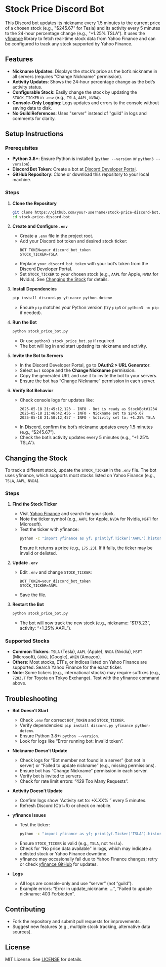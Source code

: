 # Stock Price Discord Bot

This Discord bot updates its nickname every 1.5 minutes to the current price of a chosen stock (e.g., "$245.67" for Tesla) and its activity every 5 minutes to the 24-hour percentage change (e.g., "+1.25% TSLA"). It uses the [yfinance](https://pypi.org/project/yfinance/) library to fetch real-time stock data from Yahoo Finance and can be configured to track any stock supported by Yahoo Finance.

## Features
- **Nickname Updates**: Displays the stock’s price as the bot’s nickname in all servers (requires "Change Nickname" permission).
- **Activity Updates**: Shows the 24-hour percentage change as the bot’s activity status.
- **Configurable Stock**: Easily change the stock by updating the `STOCK_TICKER` in `.env` (e.g., `TSLA`, `AAPL`, `NVDA`).
- **Console-Only Logging**: Logs updates and errors to the console without saving data to disk.
- **No Guild References**: Uses "server" instead of "guild" in logs and comments for clarity.

## Setup Instructions

### Prerequisites
- **Python 3.8+**: Ensure Python is installed (`python --version` or `python3 --version`).
- **Discord Bot Token**: Create a bot at [Discord Developer Portal](https://discord.com/developers/applications).
- **GitHub Repository**: Clone or download this repository to your local machine.

### Steps
1. **Clone the Repository**
   ```bash
   git clone https://github.com/your-username/stock-price-discord-bot.git
   cd stock-price-discord-bot
   ```

2. **Create and Configure `.env`**
   - Create a `.env` file in the project root.
   - Add your Discord bot token and desired stock ticker:
     ```env
     BOT_TOKEN=your_discord_bot_token
     STOCK_TICKER=TSLA
     ```
   - Replace `your_discord_bot_token` with your bot’s token from the Discord Developer Portal.
   - Set `STOCK_TICKER` to your chosen stock (e.g., `AAPL` for Apple, `NVDA` for Nvidia). See [Changing the Stock](#changing-the-stock) for details.

3. **Install Dependencies**
   ```bash
   pip install discord.py yfinance python-dotenv
   ```
   - Ensure `pip` matches your Python version (try `pip3` or `python3 -m pip` if needed).

4. **Run the Bot**
   ```bash
   python stock_price_bot.py
   ```
   - Or use `python3 stock_price_bot.py` if required.
   - The bot will log in and start updating its nickname and activity.

5. **Invite the Bot to Servers**
   - In the Discord Developer Portal, go to **OAuth2 > URL Generator**.
   - Select `bot` scope and the **Change Nickname** permission.
   - Copy the generated URL and use it to invite the bot to your servers.
   - Ensure the bot has “Change Nickname” permission in each server.

6. **Verify Bot Behavior**
   - Check console logs for updates like:
     ```
     2025-05-18 21:45:12,123 - INFO - Bot is ready as StockBot#1234
     2025-05-18 21:46:42,456 - INFO - Nickname set to $245.67
     2025-05-18 21:50:12,457 - INFO - Activity set to: +1.25% TSLA
     ```
   - In Discord, confirm the bot’s nickname updates every 1.5 minutes (e.g., “$245.67”).
   - Check the bot’s activity updates every 5 minutes (e.g., “+1.25% TSLA”).

## Changing the Stock

To track a different stock, update the `STOCK_TICKER` in the `.env` file. The bot uses yfinance, which supports most stocks listed on Yahoo Finance (e.g., `TSLA`, `AAPL`, `NVDA`).

### Steps
1. **Find the Stock Ticker**
   - Visit [Yahoo Finance](https://finance.yahoo.com/) and search for your stock.
   - Note the ticker symbol (e.g., `AAPL` for Apple, `NVDA` for Nvidia, `MSFT` for Microsoft).
   - Test the ticker with yfinance:
     ```bash
     python -c "import yfinance as yf; print(yf.Ticker('AAPL').history(period='1d')['Close'].iloc[-1])"
     ```
     Ensure it returns a price (e.g., `175.23`). If it fails, the ticker may be invalid or delisted.

2. **Update `.env`**
   - Edit `.env` and change `STOCK_TICKER`:
     ```env
     BOT_TOKEN=your_discord_bot_token
     STOCK_TICKER=AAPL
     ```
   - Save the file.

3. **Restart the Bot**
   ```bash
   python stock_price_bot.py
   ```
   - The bot will now track the new stock (e.g., nickname: “$175.23”, activity: “+1.25% AAPL”).

### Supported Stocks
- **Common Tickers**: `TSLA` (Tesla), `AAPL` (Apple), `NVDA` (Nvidia), `MSFT` (Microsoft), `GOOGL` (Google), `AMZN` (Amazon).
- **Others**: Most stocks, ETFs, or indices listed on Yahoo Finance are supported. Search Yahoo Finance for the exact ticker.
- **Note**: Some tickers (e.g., international stocks) may require suffixes (e.g., `7203.T` for Toyota on Tokyo Exchange). Test with the yfinance command above.

## Troubleshooting
- **Bot Doesn’t Start**
  - Check `.env` for correct `BOT_TOKEN` and `STOCK_TICKER`.
  - Verify dependencies: `pip install discord.py yfinance python-dotenv`.
  - Ensure Python 3.8+: `python --version`.
  - Look for logs like “Error running bot: Invalid token”.

- **Nickname Doesn’t Update**
  - Check logs for “Bot member not found in a server” (bot not in server) or “Failed to update nickname” (e.g., missing permissions).
  - Ensure bot has “Change Nickname” permission in each server.
  - Verify bot is invited to servers.
  - Check for rate limit errors: “429 Too Many Requests”.

- **Activity Doesn’t Update**
  - Confirm logs show “Activity set to: +X.XX% <TICKER>” every 5 minutes.
  - Refresh Discord (Ctrl+R) or check on mobile.

- **yfinance Issues**
  - Test the ticker:
    ```bash
    python -c "import yfinance as yf; print(yf.Ticker('TSLA').history(period='1d')['Close'].iloc[-1])"
    ```
  - Ensure `STOCK_TICKER` is valid (e.g., `TSLA`, not `Tesla`).
  - Check for “No <TICKER> price data available” in logs, which may indicate a delisted stock or Yahoo Finance downtime.
  - yfinance may occasionally fail due to Yahoo Finance changes; retry or check [yfinance GitHub](https://github.com/ranaroussi/yfinance) for updates.

- **Logs**
  - All logs are console-only and use “server” (not “guild”).
  - Example errors: “Error in update_nickname: ...”, “Failed to update nickname: 403 Forbidden”.

## Contributing
- Fork the repository and submit pull requests for improvements.
- Suggest new features (e.g., multiple stock tracking, alternative data sources).

## License
MIT License. See [LICENSE](LICENSE) for details.
